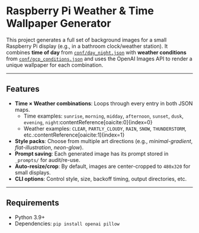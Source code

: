 # Raspberry Pi Weather & Time Wallpaper Generator

This project generates a full set of background images for a small Raspberry Pi display (e.g., in a bathroom clock/weather station).
It combines **time of day** from [`conf/day_night.json`](./conf/day_night.json) with **weather conditions** from [`conf/gcp_conditions.json`](./conf/gcp_conditions.json) and uses the OpenAI Images API to render a unique wallpaper for each combination.

---

## Features

- **Time × Weather combinations**: Loops through every entry in both JSON maps.
  - Time examples: `sunrise`, `morning`, `midday`, `afternoon`, `sunset`, `dusk`, `evening`, `night`:contentReference[oaicite:0]{index=0}
  - Weather examples: `CLEAR`, `PARTLY_CLOUDY`, `RAIN`, `SNOW`, `THUNDERSTORM`, etc.:contentReference[oaicite:1]{index=1}
- **Style packs**: Choose from multiple art directions (e.g., *minimal-gradient*, *flat-illustration*, *neon-glow*).
- **Prompt saving**: Each generated image has its prompt stored in `_prompts/` for audit/re-use.
- **Auto-resize/crop**: By default, images are center-cropped to `480x320` for small displays.
- **CLI options**: Control style, size, backoff timing, output directories, etc.

---

## Requirements

- Python 3.9+
- Dependencies:
  `pip install openai pillow`
